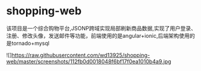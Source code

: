 # shopping-web
该项目是一个综合购物平台,JSONP跨域实现局部刷新商品数据,实现了用户登录、注册、修改头像，发送邮件等功能，前端使用的是angular+ionic,后端架构使用的是tornado+mysql

![]https://raw.githubusercontent.com/wd13925/shopping-web/master/screenshots/112fb0d0018048f6bf17f0ea1010b4a9.jpg
